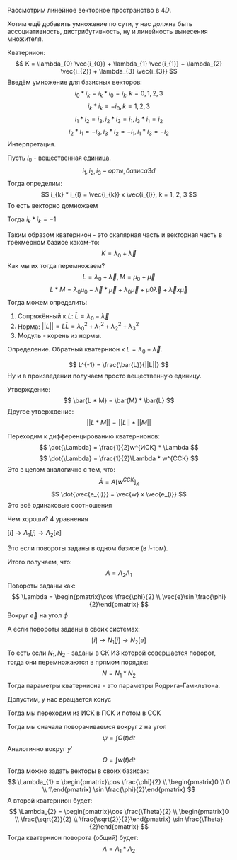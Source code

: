 Рассмотрим линейное векторное пространство в $4D$.

Хотим ещё добавить умножение по сути, у нас должна быть ассоциативность, дистрибутивность, ну и линейность вынесения множителя.

Кватернион:
$$
K = \lambda_{0} \vec{i_{0}} + \lambda_{1} \vec{i_{1}} + \lambda_{2} \vec{i_{2}} + \lambda_{3} \vec{i_{3}}
$$
Введём умножение для базисных векторов:
$$
i_{0} * i_{k} = i_{k} * i_{0} = i_{k}, k = 0, 1, 2, 3
$$
$$
i_{k} * i_{k} = - i_{0}, k = 1, 2, 3
$$
$$
i_{1} * i_{2} = i_{3}, i_{2} * i_{3} = i_{1}, i_{3} * i_{1} = i_{2}
$$
$$
i_{2} * i_{1} = - i_{3}, i_{3} * i_{2} = -i_{1}, i_{1} * i_{3} = - i_{2}
$$
Интерпретация.

Пусть $l_{0}$ - вещественная единица.
$$
i_{1}, i_{2}, i_{3} - орты, базиса3d
$$
Тогда определим:
$$
i_{k} * i_{l} = \vec{i_{k}} x \vec{i_{l}}, k = 1, 2, 3
$$
То есть векторно домножаем

Тогда $i_{k} * i_{k} = -1$

Таким образом кватернион - это скалярная часть и векторная часть в трёхмерном базисе каком-то:
$$
K = \lambda_{0} + \vec{\lambda}
$$
Как мы их тогда перемножаем?
$$
L = \lambda_{0} + \vec{\lambda}, M = \mu_{0} + \vec{\mu}
$$
$$
L * M = \lambda_{0} \mu_{0} - \vec{\lambda} * \vec{\mu} + \lambda_{0} \vec{\mu} + \mu{0} \vec{\lambda} + \vec{\lambda} x \vec{\mu}
$$
Тогда можем определить:

1) Сопряжённый к $L$: $\bar{L} = \lambda_{0} - \vec{\lambda}$
2) Норма: $||L|| = L \bar{L} = \lambda_{0}^{2} + \lambda_{1}^{2} + \lambda_{2}^{2} + \lambda_{3}^{2}$
3) Модуль - корень из нормы.

Определение. Обратный кватернион к $L = \lambda_{0} + \vec{\lambda}$.

$$
L^{-1} = \frac{\bar{L}}{||L||}
$$
Ну и в произведении получаем просто вещественную единицу.

Утверждение:
$$
\bar{L * M} = \bar{M} * \bar{L}
$$
Другое утверждение:
$$
||L * M|| = ||L|| * ||M||
$$

Переходим к дифференцированию кватернионов:
$$
\dot{\Lambda} = \frac{1}{2}w^{ИСК} * \Lambda
$$
$$
\dot{\Lambda} = \frac{1}{2}\Lambda * w^{ССК}
$$
Это в целом аналогично с тем, что:
$$
\dot{A} = A[w^{ССК}]_{x}
$$
$$
\dot{\vec{e_{i}}} = \vec{w} x \vec{e_{i}}
$$
Это всё одинаковые соотношения

Чем хороши? 4 уравнения 

$[i] \rightarrow \Lambda_{1} [j] \rightarrow \Lambda_{2} [e]$

Это если повороты заданы в одном базисе (в $i$-том).

Итого получаем, что:
$$
\Lambda = \Lambda_{2} \Lambda_{1}
$$
Повороты заданы как:
$$
\Lambda = \begin{pmatrix}\cos \frac{\phi}{2}  \\ \vec{e}\sin \frac{\phi}{2}\end{pmatrix}
$$
Вокруг $\vec{e}$ на угол $\phi$

А если повороты заданы в своих системах:
$$
[i] \rightarrow N_{1} [j] \rightarrow N_{2} [e]
$$
То есть если $N_{1}, N_{2}$ - заданы в СК ИЗ которой совершается поворот, тогда они перемножаются в прямом порядке:
$$
N = N_{1} * N_{2}
$$
Тогда параметры кватерниона - это параметры Родрига-Гамильтона.

Допустим, у нас вращается конус

Тогда мы переходим из ИСК в ПСК и потом в ССК

Тогда мы сначала поворачиваемся вокруг $z$ на угол
$$
\psi = \int \Omega(t)dt
$$
Аналогично вокруг $y'$
$$
\Theta = \int w(t)dt
$$
Тогда можно задать векторы в своих базисах:
$$
\Lambda_{1} = \begin{pmatrix}\cos \frac{\phi}{2} \\ \begin{pmatrix}0 \\ 0 \\ 1\end{pmatrix} \sin \frac{\phi}{2}\end{pmatrix}
$$
А второй кватернион будет:
$$
\Lambda_{2} = \begin{pmatrix}\cos \frac{\Theta}{2} \\ \begin{pmatrix}0 \\ \frac{\sqrt{2}}{2} \\ \frac{\sqrt{2}}{2}\end{pmatrix} \sin \frac{\Theta}{2}\end{pmatrix}
$$
Тогда кватернион поворота (общий) будет:
$$
\Lambda = \Lambda_{1} * \Lambda_{2}
$$